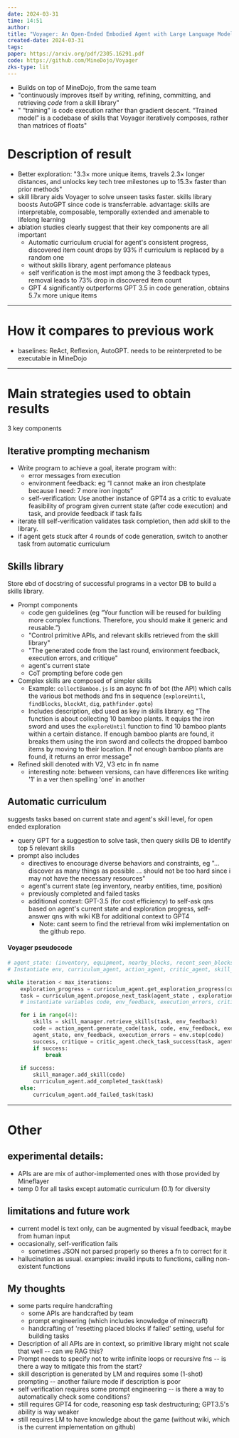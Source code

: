 ```yaml
---
date: 2024-03-31
time: 14:51
author: 
title: "Voyager: An Open-Ended Embodied Agent with Large Language Models"
created-date: 2024-03-31
tags: 
paper: https://arxiv.org/pdf/2305.16291.pdf
code: https://github.com/MineDojo/Voyager
zks-type: lit
---
```

- Builds on top of MineDojo, from the same team
- "continuously improves itself by writing, refining, committing, and retrieving *code* from a skill library"
- " “training” is code execution rather than gradient descent. “Trained model” is a codebase of skills that Voyager iteratively composes, rather than matrices of floats"
# Description of result
- Better exploration: "3.3× more unique items, travels 2.3× longer distances, and unlocks key tech tree milestones up to 15.3× faster than prior methods"
- skill library aids Voyager to solve unseen tasks faster. skills library boosts AutoGPT since code is transferrable. advantage: skills are interpretable, composable, temporally extended and amenable to lifelong learning
- ablation studies clearly suggest that their key components are all important
	- Automatic curriculum crucial for agent's consistent progress, discovered item count drops by 93% if curriculum is replaced by a random one
	- without skills library, agent perfomance plateaus
	- self verification is the most impt among the 3 feedback types, removal leads to 73% drop in discovered item count
	- GPT 4 significantly outperforms GPT 3.5 in code generation, obtains 5.7x more unique items

---
# How it compares to previous work
- baselines: ReAct, Reflexion, AutoGPT. needs to be reinterpreted to be executable in MineDojo

---
# Main strategies used to obtain results
3 key components
## Iterative prompting mechanism
- Write program to achieve a goal, iterate program with:
	- error messages from execution
	- environment feedback: eg “I cannot make an iron chestplate because I need: 7 more iron ingots”
	- self-verification: Use another instance of GPT4 as a critic to evaluate feasibility of program given current state (after code  execution) and task, and provide feedback if task fails
- iterate till self-verification validates task completion, then add skill to the library. 
- if agent gets stuck after 4 rounds of code generation, switch to another task from automatic curriculum
## Skills library
Store ebd of docstring of successful programs in a vector DB to build a skills library. 
- Prompt components
	- code gen guidelines (eg “Your function will be reused for building more complex functions. Therefore, you should make it generic and reusable.”)
	- "Control primitive APIs, and relevant skills retrieved from the skill library"
	- "The generated code from the last round, environment feedback, execution errors, and critique"
	- agent's current state
	- CoT prompting before code gen
- Complex skills are composed of simpler skills
	- Example: `collectBamboo.js` is an async fn of bot (the API) which calls the various bot methods and fns in sequence (`exploreUntil`, `findBlocks`, `blockAt`, `dig`, `pathfinder.goto`)
	- Includes description, ebd used as key in skills library. eg "The function is about collecting 10 bamboo plants. It equips the iron sword and uses the `exploreUntil` function to find 10 bamboo plants within a certain distance. If enough bamboo plants are found, it breaks them using the iron sword and collects the dropped bamboo items by moving to their location. If not enough bamboo plants are found, it returns an error message"
- Refined skill denoted with V2, V3 etc in fn name
	- interesting note: between versions, can have differences like writing '1' in a ver then spelling 'one' in another
## Automatic curriculum
suggests tasks based on current state and agent's skill level, for open ended exploration
- query GPT for a suggestion to solve task, then query skills DB to identify top 5 relevant skills
- prompt also includes
	- directives to encourage diverse behaviors and constraints, eg "... discover as many things as possible ... should not be too hard since i may not have the necessary resources"
	- agent's current state (eg inventory, nearby entities, time, position)
	- previously completed and failed tasks
	- additional context: GPT-3.5 (for cost efficiency) to self-ask qns based on agent's current state and exploration progress, self-answer qns with wiki KB for additional context to GPT4
		- Note: cant seem to find the retrieval from wiki implementation on the github repo.

#### Voyager pseudocode
```python
# agent_state: (inventory, equipment, nearby_blocks, recent_seen_blocks, nearby_entities, seen_chests, biome, time, Health, Hunger, position)
# Instantiate env, curriculum_agent, action_agent, critic_agent, skill_manager, agent_state

while iteration < max_iterations:
    exploration_progress = curriculum_agent.get_exploration_progress(curriculum_agent.get_completed_tasks(), curriculum_agent.get_failed_tasks())
    task = curriculum_agent.propose_next_task(agent_state , exploration_progress)
    # instantiate variables code, env_feedback, execution_errors, critique, success

    for i in range(4):
        skills = skill_manager.retrieve_skills(task, env_feedback)
        code = action_agent.generate_code(task, code, env_feedback, execution_errors, critique, skills)
        agent_state, env_feedback, execution_errors = env.step(code)
        success, critique = critic_agent.check_task_success(task, agent_state)
        if success:
            break
    
    if success:
        skill_manager.add_skill(code)
        curriculum_agent.add_completed_task(task)
    else:
        curriculum_agent.add_failed_task(task)
```


---

# Other

## experimental details:
- APIs are are mix of author-implemented ones with those provided by Mineflayer
- temp 0 for all tasks except automatic curriculum (0.1) for diversity


## limitations and future work
- current model is text only, can be augmented by visual feedback, maybe from human input
- occasionally, self-verification fails
	- sometimes JSON not parsed properly so theres a fn to correct for it
- hallucination as usual. examples: invalid inputs to functions, calling non-existent functions

## My thoughts
- some parts require handcrafting 
	- some APIs are handcrafted by team
	- prompt engineering (which includes knowledge of minecraft)
	- handcrafting of 'resetting placed blocks if failed' setting, useful for building tasks
- Description of all APIs are in context, so primitive library might not scale that well -- can we RAG this? 
- Prompt needs to specify not to write infinite loops or recursive fns -- is there a way to mitigate this from the start?
- skill description is generated by LM and requires some (1-shot) prompting -- another failure mode if description is poor 
- self verification requires some prompt engineering -- is there a way to automatically check some conditions?
- still requires GPT4 for code, reasoning esp task destructuring; GPT3.5's ability is way weaker
- still requires LM to have knowledge about the game (without wiki, which is the current implementation on github)
